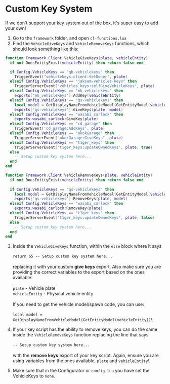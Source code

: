 # Custom Key System

If we don't support your key system out of the box, it's super easy to add your own!

1. Go to the `framework` folder, and open `cl-functions.lua`
2. Find the `VehicleGiveKeys` and `VehicleRemoveKeys` functions, which should look something like this:

```lua
function Framework.Client.VehicleGiveKeys(plate, vehicleEntity)
  if not DoesEntityExist(vehicleEntity) then return false end

  if Config.VehicleKeys == "qb-vehiclekeys" then
    TriggerEvent("vehiclekeys:client:SetOwner", plate)
  elseif Config.VehicleKeys == "jaksam-vehicles-keys" then
    TriggerServerEvent("vehicles_keys:selfGiveVehicleKeys", plate)
  elseif Config.VehicleKeys == "mk_vehiclekeys" then
    exports["mk_vehiclekeys"]:AddKey(vehicleEntity)
  elseif Config.VehicleKeys == "qs-vehiclekeys" then
    local model = GetDisplayNameFromVehicleModel(GetEntityModel(vehicleEntity))
    exports['qs-vehiclekeys']:GiveKeys(plate, model)
  elseif Config.VehicleKeys == "wasabi_carlock" then
    exports.wasabi_carlock:GiveKey(plate)
  elseif Config.VehicleKeys == "cd_garage" then
    TriggerEvent('cd_garage:AddKeys', plate)
  elseif Config.VehicleKeys == "okokGarage" then
    TriggerServerEvent("okokGarage:GiveKeys", plate)
  elseif Config.VehicleKeys == "t1ger_keys" then
    TriggerServerEvent('t1ger_keys:updateOwnedKeys', plate, true)
  else
    -- Setup custom key system here...
  end
end

function Framework.Client.VehicleRemoveKeys(plate, vehicleEntity)
  if not DoesEntityExist(vehicleEntity) then return false end
  
  if Config.VehicleKeys == "qs-vehiclekeys" then
    local model = GetDisplayNameFromVehicleModel(GetEntityModel(vehicleEntity))
    exports['qs-vehiclekeys']:RemoveKeys(plate, model)
  elseif Config.VehicleKeys == "wasabi_carlock" then
    exports.wasabi_carlock:RemoveKey(plate)
  elseif Config.VehicleKeys == "t1ger_keys" then
    TriggerServerEvent('t1ger_keys:updateOwnedKeys', plate, false)
  else
    -- Setup custom key system here...
  end
end
```

3. Inside the `VehicleGiveKeys` function, within the `else` block where it says\
   \
   `return 65 -- Setup custom key system here...`\
   \
   replacing it with your custom **give keys** export. Also make sure you are providing the correct variables to the export based on the ones available:\
   \
   `plate` - Vehicle plate\
   `vehicleEntity` - Physical vehicle entity\
   \
   If you need to get the vehicle model/spawn code, you can use:\
   \
   `local model = GetDisplayNameFromVehicleModel(GetEntityModel(vehicleEntity))`\

4. If your key script has the ability to remove keys, you can do the same inside the `VehicleRemoveKeys` function replacing the line that says\
   \
   `-- Setup custom key system here...`\
   \
   with the **remove keys** export of your key script. Again, ensure you are using variables from the ones available, `plate` and `vehicleEntity`\

5. Make sure that in the Configurator or `config.lua` you have set the VehicleKeys to `none`.
